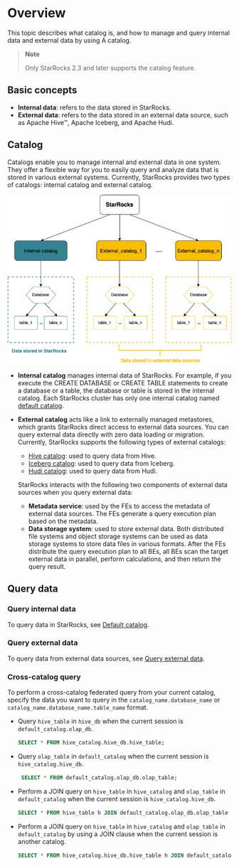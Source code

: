 # Overview

This topic describes what catalog is, and how to manage and query internal data and external data by using A catalog.

> **Note**
>
> Only StarRocks 2.3 and later supports the catalog feature.

## Basic concepts

- **Internal data**: refers to the data stored in StarRocks.
- **External data**: refers to the data stored in an external data source, such as Apache Hive™, Apache Iceberg, and Apache Hudi.

## Catalog

Catalogs enable you to manage internal and external data in one system. They offer a flexible way for you to easily query and analyze data that is stored in various external systems. Currently, StarRocks provides two types of catalogs: internal catalog and external catalog.

![figure1](../../assets/3.8.1.png)

- **Internal catalog** manages internal data of StarRocks. For example, if you execute the CREATE DATABASE or CREATE TABLE statements to create a database or a table, the database or table is stored in the internal catalog. Each StarRocks cluster has only one internal catalog named [default catalog](../catalog/default_catalog.md).

- **External catalog** acts like a link to externally managed metastores, which grants StarRocks direct access to external data sources. You can query external data directly with zero data loading or migration. Currently, StarRocks supports the following types of external catalogs:
  - [Hive catalog](../catalog/hive_catalog.md): used to query data from Hive.
  - [Iceberg catalog](../catalog/iceberg_catalog.md): used to query data from Iceberg.
  - [Hudi catalog](../catalog/hudi_catalog.md): used to query data from Hudi.

  StarRocks interacts with the following two components of external data sources when you query external data:

  - **Metadata service**: used by the FEs to access the metadata of external data sources. The FEs generate a query execution plan based on the metadata.
  - **Data storage system**: used to store external data. Both distributed file systems and object
  storage systems can be used as data storage systems to store data files in various formats. After the FEs distribute the query execution plan to all BEs, all BEs scan the target external data in parallel, perform calculations, and then return the query result.

## Query data

### Query internal data

To query data in StarRocks, see [Default catalog](../catalog/default_catalog.md).

### Query external data

To query data from external data sources, see [Query external data](../catalog/query_external_data.md).

### Cross-catalog query

To perform a cross-catalog federated query from your current catalog, specify the data you want to query in the `catalog_name.database_name` or `catalog_name.database_name.table_name` format.

- Query `hive_table` in `hive_db` when the current session is `default_catalog.olap_db`.

    ```SQL
    SELECT * FROM hive_catalog.hive_db.hive_table;
    ```

- Query `olap_table` in `default_catalog` when the current session is `hive_catalog.hive_db`.

   ```SQL
    SELECT * FROM default_catalog.olap_db.olap_table;
    ```

- Perform a JOIN query on `hive_table` in `hive_catalog` and `olap_table` in `default_catalog` when the current session is `hive_catalog.hive_db`.

    ```SQL
    SELECT * FROM hive_table h JOIN default_catalog.olap_db.olap_table o WHERE h.id = o.id;
    ```

- Perform a JOIN query on `hive_table` in `hive_catalog` and `olap_table` in `default_catalog` by using a JOIN clause when the current session is another catalog.

    ```SQL
    SELECT * FROM hive_catalog.hive_db.hive_table h JOIN default_catalog.olap_db.olap_table o WHERE h.id = o.id;
    ```
